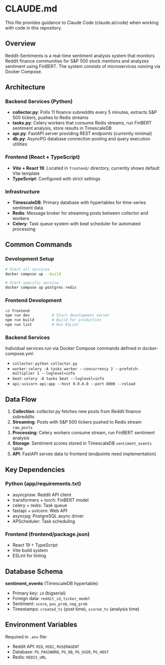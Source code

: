 # CLAUDE.md

This file provides guidance to Claude Code (claude.ai/code) when working with code in this repository.

## Overview

Reddit-Sentiments is a real-time sentiment analysis system that monitors Reddit finance communities for S&P 500 stock mentions and analyzes sentiment using FinBERT. The system consists of microservices running via Docker Compose.

## Architecture

### Backend Services (Python)
- **collector.py**: Polls 11 finance subreddits every 5 minutes, extracts S&P 500 tickers, pushes to Redis streams
- **tasks.py**: Celery workers that consume Redis streams, run FinBERT sentiment analysis, store results in TimescaleDB
- **api.py**: FastAPI server providing REST endpoints (currently minimal)
- **db.py**: AsyncPG database connection pooling and query execution utilities

### Frontend (React + TypeScript)
- **Vite + React 19**: Located in `frontend/` directory, currently shows default Vite template
- **TypeScript**: Configured with strict settings

### Infrastructure
- **TimescaleDB**: Primary database with hypertables for time-series sentiment data
- **Redis**: Message broker for streaming posts between collector and workers
- **Celery**: Task queue system with beat scheduler for automated processing

## Common Commands

### Development Setup
```bash
# Start all services
docker compose up --build

# Start specific service
docker compose up postgres redis
```

### Frontend Development
```bash
cd frontend
npm run dev          # Start development server
npm run build        # Build for production  
npm run lint         # Run ESLint
```

### Backend Services
Individual services run via Docker Compose commands defined in docker-compose.yml:
- `collector`: `python collector.py`
- `worker`: `celery -A tasks worker --concurrency 2 --prefetch-multiplier 1 --loglevel=info`
- `beat`: `celery -A tasks beat --loglevel=info`
- `api`: `uvicorn api:app --host 0.0.0.0 --port 8000 --reload`

## Data Flow

1. **Collection**: collector.py fetches new posts from Reddit finance subreddits
2. **Streaming**: Posts with S&P 500 tickers pushed to Redis stream `raw_posts`
3. **Processing**: Celery workers consume stream, run FinBERT sentiment analysis
4. **Storage**: Sentiment scores stored in TimescaleDB `sentiment_events` table
5. **API**: FastAPI serves data to frontend (endpoints need implementation)

## Key Dependencies

### Python (app/requirements.txt)
- asyncpraw: Reddit API client
- transformers + torch: FinBERT model
- celery + redis: Task queue
- fastapi + uvicorn: Web API
- asyncpg: PostgreSQL async driver
- APScheduler: Task scheduling

### Frontend (frontend/package.json)
- React 19 + TypeScript
- Vite build system
- ESLint for linting

## Database Schema

**sentiment_events** (TimescaleDB hypertable):
- Primary key: `id` (bigserial)
- Foreign data: `reddit_id`, `ticker`, `model`
- Sentiment: `score`, `pos_prob`, `neg_prob`  
- Timestamps: `created_ts` (post time), `scored_ts` (analysis time)

## Environment Variables

Required in `.env` file:
- Reddit API: `RID`, `RSEC`, `RUSERAGENT`
- Database: `PG_PASSWORD`, `PG_DB`, `PG_USER`, `PG_HOST`  
- Redis: `REDIS_URL`